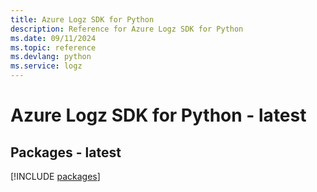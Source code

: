 ```yaml
---
title: Azure Logz SDK for Python
description: Reference for Azure Logz SDK for Python
ms.date: 09/11/2024
ms.topic: reference
ms.devlang: python
ms.service: logz
---
```

# Azure Logz SDK for Python - latest
## Packages - latest
[!INCLUDE [packages](logz-index.md)]